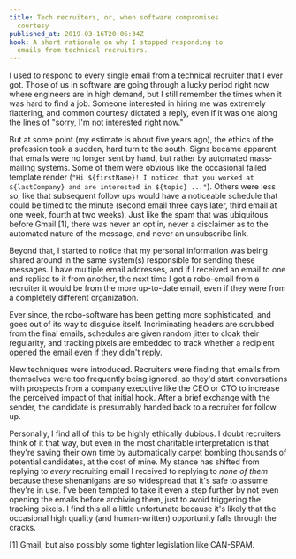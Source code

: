 ```yaml
---
title: Tech recruiters, or, when software compromises
  courtesy
published_at: 2019-03-16T20:06:34Z
hook: A short rationale on why I stopped responding to
  emails from technical recruiters.
---
```


I used to respond to every single email from a technical
recruiter that I ever got. Those of us in software are
going through a lucky period right now where engineers are
in high demand, but I still remember the times when it was
hard to find a job. Someone interested in hiring me was
extremely flattering, and common courtesy dictated a reply,
even if it was one along the lines of "sorry, I'm not
interested right now."

But at some point (my estimate is about five years ago),
the ethics of the profession took a sudden, hard turn to
the south. Signs became apparent that emails were no longer
sent by hand, but rather by automated mass-mailing systems.
Some of them were obvious like the occasional failed
template render (`"Hi ${firstName}! I noticed that you
worked at ${lastCompany} and are interested in ${topic}
..."`). Others were less so, like that subsequent follow
ups would have a noticeable schedule that could be timed to
the minute (second email three days later, third email at
one week, fourth at two weeks). Just like the spam that was
ubiquitous before Gmail [1], there was never an opt in,
never a disclaimer as to the automated nature of the
message, and never an unsubscribe link.

Beyond that, I started to notice that my personal
information was being shared around in the same system(s)
responsible for sending these messages. I have multiple
email addresses, and if I received an email to one and
replied to it from another, the next time I got a
robo-email from a recruiter it would be from the more
up-to-date email, even if they were from a completely
different organization.

Ever since, the robo-software has been getting more
sophisticated, and goes out of its way to disguise itself.
Incriminating headers are scrubbed from the final emails,
schedules are given random jitter to cloak their
regularity, and tracking pixels are embedded to track
whether a recipient opened the email even if they didn't
reply.

New techniques were introduced. Recruiters were finding
that emails from themselves were too frequently being
ignored, so they'd start conversations with prospects from
a company executive like the CEO or CTO to increase the
perceived impact of that initial hook. After a brief
exchange with the sender, the candidate is presumably
handed back to a recruiter for follow up.

Personally, I find all of this to be highly ethically
dubious. I doubt recruiters think of it that way, but even
in the most charitable interpretation is that they're
saving their own time by automatically carpet bombing
thousands of potential candidates, at the cost of mine.
My stance has shifted from replying to *every* recruiting
email I received to replying to *none of them* because
these shenanigans are so widespread that it's safe to
assume they're in use. I've been tempted to take it even a
step further by not even opening the emails before
archiving them, just to avoid triggering the tracking
pixels. I find this all a little unfortunate because it's
likely that the occasional high quality (and human-written)
opportunity falls through the cracks.

[1] Gmail, but also possibly some tighter legislation like
CAN-SPAM.
